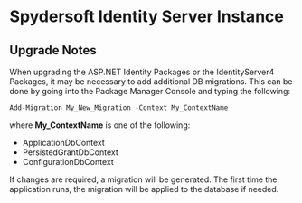 # Spydersoft Identity Server Instance


## Upgrade Notes
When upgrading the ASP.NET Identity Packages or the IdentityServer4 Packages, it may be necessary to add additional DB migrations.  This can be done by going into the Package Manager Console and typing the following:

``` powershell
Add-Migration My_New_Migration -Context My_ContextName
```

where **My_ContextName** is one of the following:
* ApplicationDbContext
* PersistedGrantDbContext
* ConfigurationDbContext

If changes are required, a migration will be generated.  The first time the application runs, the migration will be applied to the database if needed.
